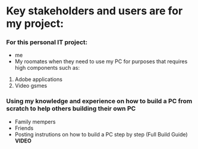 # Key stakeholders and users are for my project:
### For this personal IT project:
- me
- My roomates when they need to use my PC for purposes that requires high components such as: 

1. Adobe applications
2. Video gsmes

### Using my knowledge and experience on how to build a PC from scratch to help others building their own PC
- Family mempers
- Friends
- Posting instrutions on how to build a PC step by step (Full Build Guide) **VIDEO**
